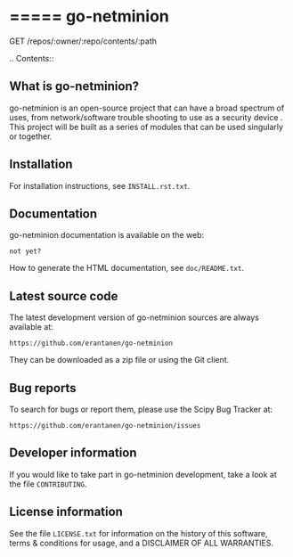 


=====
go-netminion 
=====

GET /repos/:owner/:repo/contents/:path

.. Contents::



What is go-netminion?
--------------

go-netminion is an open-source project that can have a broad spectrum of uses, 
from network/software trouble shooting to use as a security device . This project
will be built as a series of modules that can be used singularly or together.



Installation
------------

For installation instructions, see ``INSTALL.rst.txt``.


Documentation
-------------

go-netminion documentation is available on the web:

    not yet?

How to generate the HTML documentation, see ``doc/README.txt``.





Latest source code
------------------

The latest development version of go-netminion sources are always available at:

    https://github.com/erantanen/go-netminion

They can be downloaded as a zip file or using the Git client.


Bug reports
-----------

To search for bugs or report them, please use the Scipy Bug Tracker at:

    https://github.com/erantanen/go-netminion/issues


Developer information
---------------------

If you would like to take part in go-netminion development, take a look
at the file ``CONTRIBUTING``.


License information
-------------------

See the file ``LICENSE.txt`` for information on the history of this
software, terms & conditions for usage, and a DISCLAIMER OF ALL
WARRANTIES.